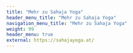 ```yaml
---
title: "Mehr zu Sahaja Yoga"
header_menu_title: "Mehr zu Sahaja Yoga"
navigation_menu_title: "Mehr zu Sahaja Yoga"
weight: 99
header_menu: true
external: https://sahajayoga.at/
---
```

